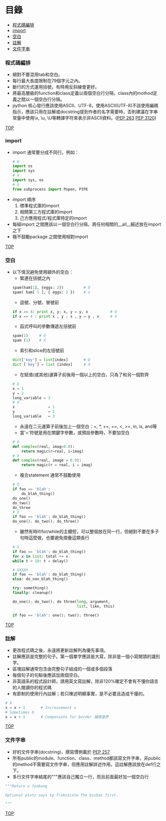 # 目錄
- [程式碼編排](#程式碼編排)
- [import](#import)
- [空白](#空白)
- [註解](#註解)
- [文件字串](#文件字串)

### 程式碼編排
- 絕對不要混用tab和空白。
- 每行最大長度限制在79個字元之內。
- 斷行的方式運用括號，有時用反斜線會更好。
- 將最高層級的function和class定義以兩個空白行分隔，class內的mothod定義之間以一個空白行分隔。
- python 核心發行應該使用ASCII、UTF-8，使用ASCII(UTF-8)不該使用編碼指示，應該只用在註解或docstring提到作者的名字需要時，否則建議在字串常量中使用\x, \u, \U等轉譯字符來表示非ASCII資料。([PEP 263](https://www.python.org/dev/peps/pep-0263/) [PEP 3120](https://www.python.org/dev/peps/pep-3120/))

[TOP](#目錄)

### import 
- import 通常要分成不同行。例如：
    ```python
    # O
    import os
    import sys
    # X
    import sys, os
    # O
    from subprocess import Popen, PIPE
    ```
- import 順序 
    1. 標準程式庫的import
    2. 相關第三方程式庫的import
    3. 己方應用程式/程式庫特定的import
- 每組import 之間應該以一個空白行分隔，將任何相關的__all__細述放在import 之下
- 極不鼓勵package 之間使用相對import

[TOP](#目錄)

### 空白
- 以下情況避免使用額外的空白：
    - 緊連在括號之內
    ```python
    spam(ham[1], {eggs: 2})         # O
    spam( ham[ 1 ], { eggs: 2 })    # x
    ```
    - 逗號、分號、冒號前
    ```python
    if x == 4: print x, y; x, y = y, x          # O
    if x == 4 : print x , y ; x , y = y , x     # X
    ```
    - 函式呼叫的參數傳遞左括號前
    ```python 
    spam(1)     # O
    spam (1)    # X
    ```
    - 索引和slice的左括號前
    ```python
    dict['key'] = list[index]       # O
    dict ['key'] = list [index]     # X
    ```
    - 在賦值(或其他)運算子前後用一個以上的空白，只為了和另一個對齊
    ```python
    # O
    x = 1
    y = 2
    long_variable = 3 
    # X
    x               = 1
    y               = 2
    long_variable   = 3
    ```
    - 永遠在二元運算子前後加上一個空白：=, *, +=, ==, <, >=, in, is, and等
    - 當'='符號是用在關鍵字參數，或預設參數時，不要加空白
    ```python
    # O
    def complex(real, imag=0.0):
        return magic(r=real, i=imag)
    # X
    def complex(real, image = 0.0):
        return magic(r = real, i = imag)
    ```
    - 複合statement 通常不鼓勵使用
    ```python
    # O
    if foo == 'blah':
        do_blah_thing()
    do_one()
    do_two()
    do_three
    # X
    if foo == 'blah': do_blah_thing()
    do_one(); do_two(); do_three()
    ```
    - 雖然有時if/for/while的主體短，可以整個放在同一行，但絕對不要在多子句時這麼做，也要避免摺疊這類長行
    ```python
    # X
    if foo == 'blah': do_blah_thing()
    for x in list: total += x
    while t < 10: t = delay()
    ```
    ```python
    # XXXXX
    if foo == 'blah': do_blah_thing()
    else: do_non_blah_thing()

    try: something()
    finally: cleanup()

    do_one(); do_two(); do three(long, argument,
                                 list, like, this)

    if foo == 'blah': one(); two(); three()
    ```

[TOP](#目錄)

### 註解
- 更改程式碼之後，永遠將更新註解列為優先事項。
- 註解應該是完整的句子。第一個單字應該是大寫，除非是一個小寫開頭的識別字。
- 區塊註解通常包含由完整句子組成的一個或多個段落
- 每個句子的句點後應該加兩個空白。
- 非英語系的程式設計師，請用英文寫註解，除非120%確定不會有不懂你語言的人閱讀你的程式碼
- 有節制的使用行內註解；若只陳述明顯事實，是不必要且造成干擾的。
```python
# X
x = x + 1       # Increasement x
# Sometimes O
x = x + 1       # Compensate for border 補償邊界
```

[TOP](#目錄)

### 文件字串
- 好的文件字串(docstring)，撰寫慣例載於 [PEP 257](https://www.python.org/dev/peps/pep-0257/)
- 所有public的module、function、class、method都該寫文件字串，非public的method不需要寫文件字串，但應用註解詳述作用。這註解應該放在def行之下。
- 多行文件字串結尾的"""應該自己獨立一行，而且前面最好加一個空白行
```python
"""Return a foobang

Optional plotz says tp frobnicate the bizbaz first.

"""
```

[TOP](#目錄)

